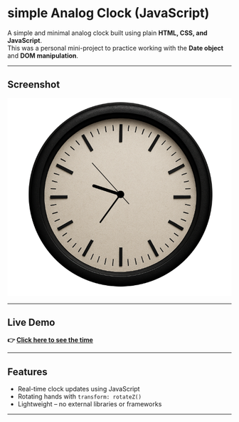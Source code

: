 # simple Analog Clock (JavaScript)

A simple and minimal analog clock built using plain **HTML, CSS, and JavaScript**.  
This was a personal mini-project to practice working with the **Date object** and **DOM manipulation**.

---

## Screenshot

![Analog Clock Preview](./images//clocklive.PNG)

---

## Live Demo

**👉 [Click here to see the time](https://َAminbaniamer.github.io/analog-clock/)**

---

## Features

- Real-time clock updates using JavaScript
- Rotating hands with `transform: rotateZ()`
- Lightweight – no external libraries or frameworks

---
